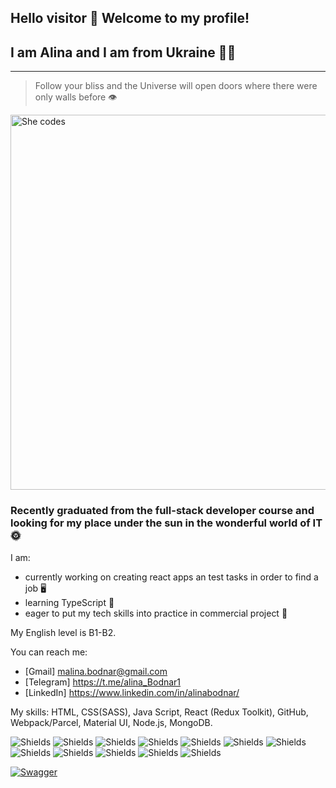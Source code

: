 ## Hello visitor 👋 Welcome to my profile!
## I am Alina and I am from Ukraine :yellow_heart::blue_heart:

---
> Follow your bliss and the Universe will open doors where there were only walls before :eye:


<picture>
 <img alt="She codes" src="https://www.gov.il/BlobFolder/generalpage/she-codes/he/populations-integration_hi-tech_pictures-she-codes.jpg" width="600">
</picture>


### Recently graduated from the full-stack developer course and looking for my place under the sun in the wonderful world of IT :sun_with_face:

I am:
- currently working on creating react apps an test tasks in order to find a job :desktop_computer:
- learning TypeScript :orange_book:
- eager to put my tech skills into practice in commercial project :handshake:

My English level is B1-B2.

 You can reach me: 
- [Gmail] malina.bodnar@gmail.com
- [Telegram] https://t.me/alina_Bodnar1
- [LinkedIn] https://www.linkedin.com/in/alinabodnar/


My skills: HTML, CSS(SASS), Java Script, React (Redux Toolkit), GitHub, Webpack/Parcel, Material UI, Node.js, MongoDB.

![Shields](https://img.shields.io/badge/HTML-5-orange.svg)
![Shields](https://img.shields.io/badge/CSS-3-green.svg)
![Shields](https://img.shields.io/badge/SASS-5-blue.svg)
![Shields](https://img.shields.io/badge/Java_Script-ES6-green.svg)
![Shields](https://img.shields.io/badge/REACT-blue.svg)
![Shields](https://img.shields.io/badge/NODE.js-gray.svg)
![Shields](https://img.shields.io/badge/MongoDB-brown.svg)
![Shields](https://img.shields.io/badge/Github-pink.svg)
![Shields](https://img.shields.io/badge/VS_Code-yellow.svg)
![Shields](https://img.shields.io/badge/Webpack-red.svg)
![Shields](https://img.shields.io/badge/Parcel-orange.svg)
![Shields](https://img.shields.io/badge/Material_UA-blue.svg)



[![Swagger](https://img.shields.io/badge/Swagger-85EA2D.svg)](https://swagger.io/docs/)






